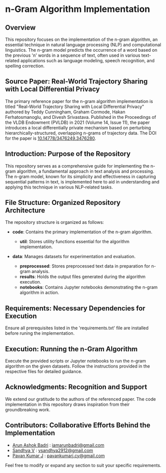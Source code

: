 # n-Gram Algorithm Implementation

## Overview

This repository focuses on the implementation of the n-gram algorithm, an essential technique in natural language processing (NLP) and computational linguistics. The n-gram model predicts the occurrence of a word based on the previous 'n' words in a sequence of text, often used in various text-related applications such as language modeling, speech recognition, and spelling correction.

## Source Paper: Real-World Trajectory Sharing with Local Differential Privacy

The primary reference paper for the n-gram algorithm implementation is titled "Real-World Trajectory Sharing with Local Differential Privacy" authored by Teddy Cunningham, Graham Cormode, Hakan Ferhatosmanoglu, and Divesh Srivastava. Published in the Proceedings of the VLDB Endowment (PVLDB) in 2021 (Volume 14, Issue 11), the paper introduces a local differentially private mechanism based on perturbing hierarchically-structured, overlapping n-grams of trajectory data. The DOI for the paper is [10.14778/3476249.3476280](https://doi.org/10.14778/3476249.3476280).

## Introduction: Purpose of the Repository

This repository serves as a comprehensive guide for implementing the n-gram algorithm, a fundamental approach in text analysis and processing. The n-gram model, known for its simplicity and effectiveness in capturing sequential patterns in text, is implemented here to aid in understanding and applying this technique in various NLP-related tasks.

## File Structure: Organized Repository Architecture

The repository structure is organized as follows:

- **code**: Contains the primary implementation of the n-gram algorithm.
  - **util**: Stores utility functions essential for the algorithm implementation.

- **data**: Manages datasets for experimentation and evaluation.
  - **preprocessed**: Stores preprocessed text data in preparation for n-gram analysis.
  - **results**: Holds the output files generated during the algorithm execution.
  - **notebooks**: Contains Jupyter notebooks demonstrating the n-gram algorithm in action.

## Requirements: Necessary Dependencies for Execution

Ensure all prerequisites listed in the 'requirements.txt' file are installed before runing the implementation.

## Execution: Running the n-Gram Algorithm

Execute the provided scripts or Jupyter notebooks to run the n-gram algorithm on the given datasets. Follow the instructions provided in the respective files for detailed guidance.

## Acknowledgments: Recognition and Support

We extend our gratitude to the authors of the referenced paper. The code implementation in this repository draws inspiration from their groundbreaking work.

## Contributors: Collaborative Efforts Behind the Implementation

- [Arun Ashok Badri](https://github.com/0hex7/) : iamarunbadri@gmail.com
- [Sandhya V](https://github.com/sandxxax/) : vsandhya2912@gmail.com
- [Pavan Kumar J](https://github.com/Lonelypheonix/) : pavankumarj.cy@gmail.com
  
Feel free to modify or expand any section to suit your specific requirements.
